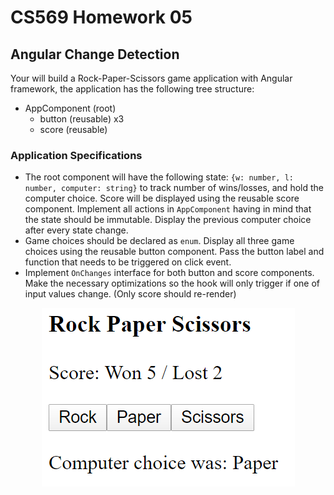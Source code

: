 # CS569 Homework 05
## Angular Change Detection
Your will build a Rock-Paper-Scissors game application with Angular framework, the application has the following tree structure:  
* AppComponent (root)
  * button (reusable) x3
  * score (reusable)
    
### Application Specifications
* The root component will have the following state: `{w: number, l: number, computer: string}` to track number of wins/losses, and hold the computer choice. Score will be displayed using the reusable score component. Implement all actions in `AppComponent` having in mind that the state should be immutable. Display the previous computer choice after every state change.
* Game choices should be declared as `enum`.  Display all three game choices using the reusable button component. Pass the button label and function that needs to be triggered on click event.
* Implement `OnChanges` interface for both button and score components. Make the necessary optimizations so the hook will only trigger if one of input values change. (Only score should re-render)
<div style="text-align:center">
  <img src="./app-snapshot.png" />
</div>
